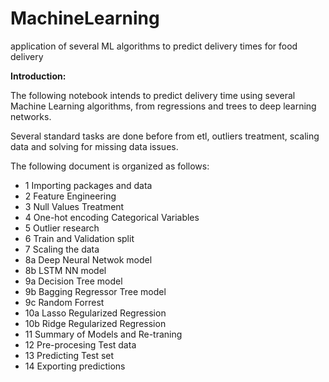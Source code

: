 # MachineLearning
application of several ML algorithms to predict delivery times for food delivery

**Introduction:**

The following notebook intends to predict delivery time using several Machine Learning algorithms, from
regressions and trees to deep learning networks.

Several standard tasks are done before from etl, outliers treatment, scaling data and solving for missing data issues.

The following document is organized as follows:
- 1 Importing packages and data
- 2 Feature Engineering
- 3 Null Values Treatment
- 4 One-hot encoding Categorical Variables
- 5 Outlier research
- 6 Train and Validation split
- 7 Scaling the data
- 8a Deep Neural Netwok model
- 8b LSTM NN model
- 9a Decision Tree model
- 9b Bagging Regressor Tree model
- 9c Random Forrest
- 10a Lasso Regularized Regression
- 10b Ridge Regularized Regression
- 11 Summary of Models and Re-traning
- 12 Pre-procesing Test data
- 13 Predicting Test set
- 14 Exporting predictions
